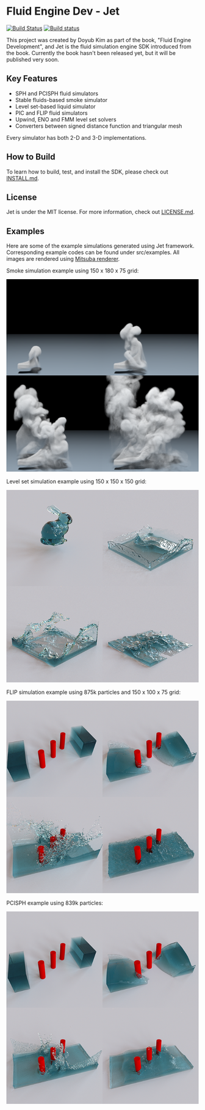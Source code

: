# Fluid Engine Dev - Jet

[![Build Status](https://travis-ci.org/doyubkim/fluid-engine-dev.svg?branch=master)](https://travis-ci.org/doyubkim/fluid-engine-dev) [![Build status](https://ci.appveyor.com/api/projects/status/kulihlhy43vbwou6/branch/master?svg=true)](https://ci.appveyor.com/project/doyubkim/fluid-engine-dev/branch/master)

This project was created by Doyub Kim as part of the book, "Fluid Engine Development", and Jet is the fluid simulation engine SDK introduced from the book. Currently the book hasn't been released yet, but it will be published very soon.

## Key Features
* SPH and PCISPH fluid simulators
* Stable fluids-based smoke simulator
* Level set-based liquid simulator
* PIC and FLIP fluid simulators
* Upwind, ENO and FMM level set solvers
* Converters between signed distance function and triangular mesh

Every simulator has both 2-D and 3-D implementations.

## How to Build

To learn how to build, test, and install the SDK, please check out [INSTALL.md](https://github.com/doyubkim/fluid-engine-dev/blob/master/INSTALL.md).

## License

Jet is under the MIT license. For more information, check out [LICENSE.md](https://github.com/doyubkim/fluid-engine-dev/blob/master/LICENSE.md).

## Examples

Here are some of the example simulations generated using Jet framework. Corresponding example codes can be found under src/examples. All images are rendered using [Mitsuba renderer](https://www.mitsuba-renderer.org/). 

Smoke simulation example using 150 x 180 x 75 grid:

![Smoke Example](doc/img/smoke_example.png "Smoke Example")

Level set simulation example using 150 x 150 x 150 grid:

![Level Set Example](doc/img/levelset_example.png "Level Set Example")

FLIP simulation example using 875k particles and 150 x 100 x 75 grid:

![FLIP Example](doc/img/flip_example.png "FLIP Example")

PCISPH example using 839k particles:

![PCISPH Example](doc/img/pcisph_example.png "PCISPH Example")
